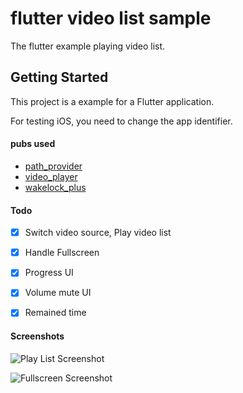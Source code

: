 # flutter video list sample

The flutter example playing video list.

## Getting Started

This project is a example for a Flutter application.

For testing iOS, you need to change the app identifier.

#### pubs used

* [path_provider](https://pub.dev/packages/path_provider)
* [video_player](https://pub.dev/packages/video_player)
* [wakelock_plus](https://pub.dev/packages/wakelock_plus)

#### Todo

- [x] Switch video source, Play video list
- [x] Handle Fullscreen
- [x] Progress UI
- [x] Volume mute UI
- [x] Remained time


#### Screenshots

![Play List Screenshot](/Screenshot_1.png)

![Fullscreen Screenshot](/Screenshot_2.png)